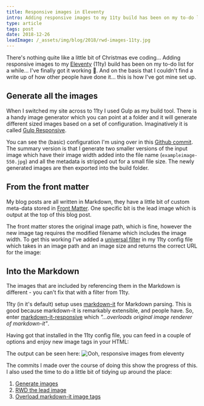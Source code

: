 ```yaml
---
title: Responsive images in Eleventy
intro: Adding responsive images to my 11ty build has been on my to-do list for a while… I've finally got it working 🎉
type: article
tags: post
date: 2018-12-26
leadImage: /_assets/img/blog/2018/rwd-images-11ty.jpg
---
```


There's nothing quite like a little bit of Christmas eve coding… Adding responsive images to my [Eleventy](https://www.11ty.io/) (11ty) build has been on my to-do list for a while… I've finally got it working 🎉. And on the basis that I couldn't find a write up of how other people have done it… this is how I've got mine set up.

## Generate all the images

When I switched my site across to 11ty I used Gulp as my build tool. There is a handy image generator which you can point at a folder and it will generate different sized images based on a set of configuration. Imaginatively it is called [Gulp Responsive](https://www.npmjs.com/package/gulp-responsive).

You can see the (basic) configuration I'm using over in this [Github commit](https://github.com/jamesdoc/jamesdoc.com/blob/586e6e107ad8f83669831d7df73fe58af2bec676/gulpfile.js#L31-L53). The summary version is that I generate two smaller versions of the input image which have their image width added into the file name (`exampleimage-550.jpg`) and all the metadata is stripped out for a small file size. The newly generated images are then exported into the build folder.

## From the front matter

My blog posts are all written in Markdown, they have a little bit of custom meta-data stored in [Front Matter](https://www.11ty.io/docs/data-frontmatter/). One specific bit is the lead image which is output at the top of this blog post.

The front matter stores the original image path, which is fine, however the new image tag requires the modified filename which includes the image width. To get this working I've added a [universal filter](https://www.11ty.io/docs/filters/#universal-filters) in my 11ty config file which takes in an image path and an image size and returns the correct URL for the image:

<script src="https://gist.github.com/jamesdoc/a6b6c38b0b7e6addc1611c833dc7513e.js"></script>

## Into the Markdown

The images that are included by referencing them in the Markdown is different - you can't fix that with a filter from 11ty.

11ty (in it's default) setup uses [markdown-it](https://markdown-it.github.io/) for Markdown parsing. This is good because markdown-it is remarkably extensible, and people have. So, enter [markdown-it-responsive](https://www.npmjs.com/package/@gerhobbelt/markdown-it-responsive) which _"…overloads original image renderer of markdown-it"_.

Having got that installed in the 11ty config file, you can feed in a couple of options and enjoy new image tags in your HTML:

<script src="https://gist.github.com/jamesdoc/6e558599d462977aa3f32873662bc110.js"></script>

The output can be seen here:
![Ooh, responsive images from eleventy](/_assets/img/blog/2018/rwd-images-11ty.jpg)

The commits I made over the course of doing this show the progress of this. I also used the time to do a little bit of tidying up around the place:

1. [Generate images](https://github.com/jamesdoc/jamesdoc.com/commit/6d25c00d73071d004501044523e94b35ce119ef8)
2. [RWD the lead image](https://github.com/jamesdoc/jamesdoc.com/commit/7241215de159da6b2de7fcfb019bfb66de1f5691)
3. [Overload markdown-it image tags](https://github.com/jamesdoc/jamesdoc.com/commit/36f1c3972ba7837050d30cea485f977a5fe286bd)
